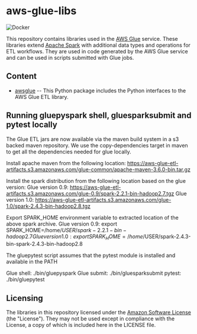 # aws-glue-libs 
![Docker](https://github.com/mana-sys/aws-glue-libs/workflows/Docker/badge.svg)

This repository contains libraries used in the [AWS Glue](https://aws.amazon.com/glue) service. These libraries extend [Apache Spark](https://spark.apache.org/) with additional data types and operations for ETL workflows. They are used in code generated by the AWS Glue service and can be used in scripts submitted with Glue jobs. 

## Content

- [awsglue](awsglue) -- This Python package includes the Python interfaces to the AWS Glue ETL library.

## Running gluepyspark shell, gluesparksubmit and pytest locally

The Glue ETL jars are now available via the maven build system in a s3 backed maven repository. We use the copy-dependencies target in
maven to get all the dependencies needed for glue locally.

Install apache maven from the following location:
https://aws-glue-etl-artifacts.s3.amazonaws.com/glue-common/apache-maven-3.6.0-bin.tar.gz

Install the spark distribution from the following location based on the glue version:
Glue version 0.9: https://aws-glue-etl-artifacts.s3.amazonaws.com/glue-0.9/spark-2.2.1-bin-hadoop2.7.tgz
Glue version 1.0: https://aws-glue-etl-artifacts.s3.amazonaws.com/glue-1.0/spark-2.4.3-bin-hadoop2.8.tgz

Export SPARK_HOME environment variable to extracted location of the
above spark archive.
Glue version 0.9: export SPARK_HOME=/home/$USER/spark-2.2.1-bin-hadoop2.7
Glue version 1.0: export SPARK_HOME=/home/$USER/spark-2.4.3-bin-spark-2.4.3-bin-hadoop2.8

The gluepytest script assumes that the pytest module is installed and available in the PATH

Glue shell: ./bin/gluepyspark
Glue submit: ./bin/gluesparksubmit
pytest: ./bin/gluepytest

## Licensing

The libraries in this repository licensed under the [Amazon Software License](http://aws.amazon.com/asl/) (the "License"). They may not be used except in compliance with the License, a copy of which is included here in the LICENSE file.

